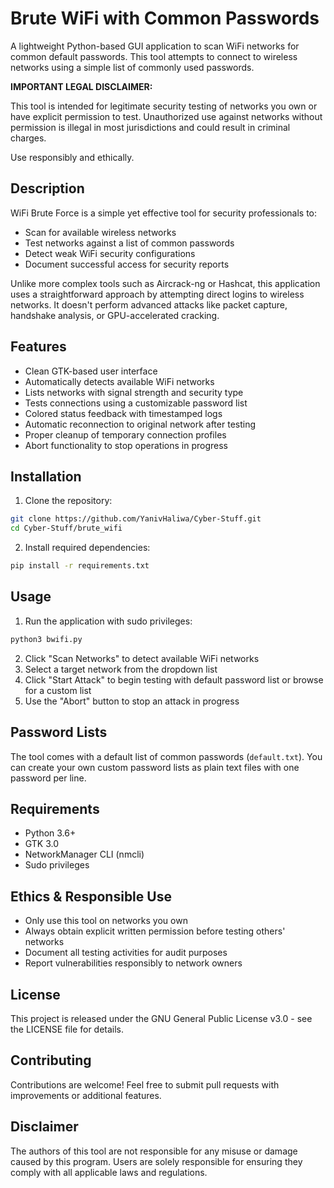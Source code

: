 # Brute WiFi with Common Passwords

A lightweight Python-based GUI application to scan WiFi networks for common default passwords. This tool attempts to connect to wireless networks using a simple list of commonly used passwords.

**IMPORTANT LEGAL DISCLAIMER:**

This tool is intended for legitimate security testing of networks you own or have explicit permission to test. Unauthorized use against networks without permission is illegal in most jurisdictions and could result in criminal charges.

Use responsibly and ethically.

## Description

WiFi Brute Force is a simple yet effective tool for security professionals to:

- Scan for available wireless networks
- Test networks against a list of common passwords
- Detect weak WiFi security configurations
- Document successful access for security reports

Unlike more complex tools such as Aircrack-ng or Hashcat, this application uses a straightforward approach by attempting direct logins to wireless networks. It doesn't perform advanced attacks like packet capture, handshake analysis, or GPU-accelerated cracking.

## Features

- Clean GTK-based user interface
- Automatically detects available WiFi networks
- Lists networks with signal strength and security type
- Tests connections using a customizable password list
- Colored status feedback with timestamped logs
- Automatic reconnection to original network after testing
- Proper cleanup of temporary connection profiles
- Abort functionality to stop operations in progress

## Installation

1. Clone the repository:

```bash
git clone https://github.com/YanivHaliwa/Cyber-Stuff.git
cd Cyber-Stuff/brute_wifi
```

2. Install required dependencies:

```bash
pip install -r requirements.txt
```

## Usage

1. Run the application with sudo privileges:

```bash
python3 bwifi.py
```

2. Click "Scan Networks" to detect available WiFi networks
3. Select a target network from the dropdown list
4. Click "Start Attack" to begin testing with default password list or browse for a custom list
5. Use the "Abort" button to stop an attack in progress

## Password Lists

The tool comes with a default list of common passwords (`default.txt`). You can create your own custom password lists as plain text files with one password per line.

## Requirements

- Python 3.6+
- GTK 3.0
- NetworkManager CLI (nmcli)
- Sudo privileges

## Ethics & Responsible Use

- Only use this tool on networks you own
- Always obtain explicit written permission before testing others' networks
- Document all testing activities for audit purposes
- Report vulnerabilities responsibly to network owners

## License

This project is released under the GNU General Public License v3.0 - see the LICENSE file for details.

## Contributing

Contributions are welcome! Feel free to submit pull requests with improvements or additional features.

## Disclaimer

The authors of this tool are not responsible for any misuse or damage caused by this program. Users are solely responsible for ensuring they comply with all applicable laws and regulations.
